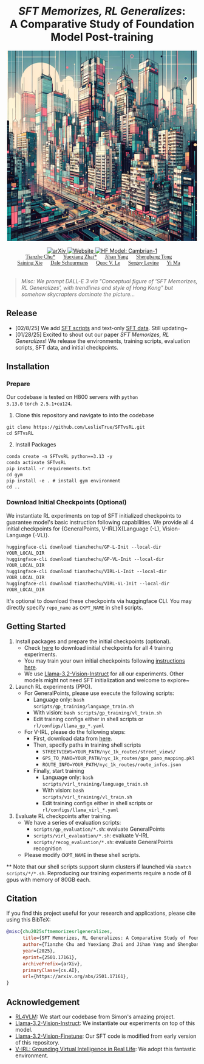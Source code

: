 
<div align="center">

# *SFT Memorizes, RL Generalizes*: <br>A Comparative Study of Foundation Model Post-training

<p>
    <img src="assets/teaser.png" alt="Cambrian" width="500" height="auto">
</p>



<a href="https://arxiv.org/abs/2501.17161v1" target="_blank">
    <img alt="arXiv" src="https://img.shields.io/badge/arXiv-SFT vs RL-red?logo=arxiv" height="25" />
</a>
<a href="https://tianzhechu.com/SFTvsRL/" target="_blank">
    <img alt="Website" src="https://img.shields.io/badge/🌎_Website-tianzhechu.com/SFTvsRL-blue.svg" height="25" />
</a>
<a href="https://huggingface.co/collections/tianzhechu/sftvsrl-models-and-data-6797ba6de522c7de7fcb80ba" target="_blank">
    <img alt="HF Model: Cambrian-1" src="https://img.shields.io/badge/%F0%9F%A4%97%20_Model-Checkpoints&Data-ffc107?color=ffc107&logoColor=white" height="25" />
</a>


<div style="font-family: charter; text-align: center; margin: 0 auto;">
                    <a href="https://tianzhechu.com/" class="author-link" target="_blank">Tianzhe Chu*</a> &emsp;
                    <a href="https://yx-s-z.github.io/" class="author-link" target="_blank">Yuexiang Zhai*</a> &emsp;
                    <a href="https://jihanyang.github.io/" class="author-link" target="_blank">Jihan Yang</a> &emsp;
                    <a href="https://tsb0601.github.io/petertongsb/" class="author-link" target="_blank">Shengbang Tong</a> &emsp;
                    <br>
                    <a href="https://www.sainingxie.com/" class="author-link" target="_blank">Saining Xie</a> &emsp;
                    <a href="https://webdocs.cs.ualberta.ca/~dale/" class="author-link" target="_blank">Dale Schuurmans</a> &emsp;
                    <a href="https://cs.stanford.edu/~quocle/" class="author-link" target="_blank">Quoc V. Le</a> &emsp;
                    <a href="https://people.eecs.berkeley.edu/~svlevine/" class="author-link" target="_blank">Sergey Levine</a> &emsp;
                    <a href="https://people.eecs.berkeley.edu/~yima/" class="author-link" target="_blank">Yi Ma</a> &emsp;
</div>
<br>
</div>


> *Misc: We prompt DALL-E 3 via "Conceptual figure of 'SFT Memorizes, RL Generalizes', with trendlines and style of Hong Kong" but somehow skycrapters dominate the picture...*

## Release
- [02/8/25] We add [SFT scripts](sft/) and text-only [SFT data](https://huggingface.co/datasets/tianzhechu/SFTvsRL_Data). Still updating~
- [01/28/25] Excited to shout out our paper *SFT Memorizes, RL Generalizes*! We release the environments, training scripts, evaluation scripts, SFT data, and initial checkpoints.

## Installation

### Prepare
Our codebase is tested on H800 servers with <code>python 3.13.0</code> <code>torch 2.5.1+cu124</code>.

1. Clone this repository and navigate to into the codebase
```Shell
git clone https://github.com/LeslieTrue/SFTvsRL.git
cd SFTvsRL
```

2. Install Packages
```Shell
conda create -n SFTvsRL python==3.13 -y
conda activate SFTvsRL
pip install -r requirements.txt
cd gym
pip install -e . # install gym environment
cd ..
```

### Download Initial Checkpoints (Optional)
We instantiate RL experiments on top of SFT initialized checkpoints to guarantee model's basic instruction following capabilities. We provide all 4 initial checkpoints for \{GeneralPoints, V-IRL\}X\{Language (-L), Vision-Language (-VL)\}. 
```Shell
huggingface-cli download tianzhechu/GP-L-Init --local-dir YOUR_LOCAL_DIR
huggingface-cli download tianzhechu/GP-VL-Init --local-dir YOUR_LOCAL_DIR
huggingface-cli download tianzhechu/VIRL-L-Init --local-dir YOUR_LOCAL_DIR
huggingface-cli download tianzhechu/VIRL-VL-Init --local-dir YOUR_LOCAL_DIR
```
It's optional to download these checkpoints via huggingface CLI. You may directly specify <code>repo_name</code> as <code>CKPT_NAME</code> in shell scripts.

## Getting Started

1. Install packages and prepare the initial checkpoints (optional).
   - Check [here](https://huggingface.co/collections/tianzhechu/sftvsrl-models-and-data-6797ba6de522c7de7fcb80ba) to download initial checkpoints for all 4 training experiments.
   - You may train your own initial checkpoints following [instructions here](sft/README.md).
   - We use [Llama-3.2-Vision-Instruct](https://huggingface.co/meta-llama/Llama-3.2-11B-Vision-Instruct) for all our experiments. Other models might not need SFT initialization and welcome to explore~
2. Launch RL experiments (PPO).
   - For GeneralPoints, please use execute the following scripts:
     - Language only: <code>bash scripts/gp_training/language_train.sh</code>
     - With vision: <code>bash scripts/gp_training/vl_train.sh</code>
     - Edit training configs either in shell scripts or <code>rl/configs/llama_gp_*.yaml</code>
   - For V-IRL, please do the following steps:
     - First, download data from [here](https://huggingface.co/datasets/tianzhechu/SFTvsRL_Data).
     - Then, specify paths in training shell scripts
       - <code>STREETVIEWS=YOUR_PATH/nyc_1k_routes/street_views/</code>
       - <code>GPS_TO_PANO=YOUR_PATH/nyc_1k_routes/gps_pano_mapping.pkl</code>
       - <code>ROUTE_INFO=YOUR_PATH/nyc_1k_routes/route_infos.json</code>
     - Finally, start training
       - Language only: <code>bash scripts/virl_training/language_train.sh</code>
       - With vision: <code>bash scripts/virl_training/vl_train.sh</code>
       - Edit training configs either in shell scripts or <code>rl/configs/llama_virl_*.yaml</code>
3. Evaluate RL checkpoints after training.
    - We have a series of evaluation scripts:
      - <code>scripts/gp_evaluation/*.sh</code>: evaluate GeneralPoints
      - <code>scripts/virl_evaluation/*.sh</code>: evaluate V-IRL
      - <code>scripts/recog_evaluation/*.sh</code>: evaluate GeneralPoints recognition
    - Please modify <code>CKPT_NAME</code> in these shell scripts.

\*\* Note that our shell scripts support slurm clusters if launched via <code>sbatch scripts/\*/\*.sh</code>. Reproducing our training experiments require a node of 8 gpus with memory of 80GB each. 
## Citation

If you find this project useful for your research and applications, please cite using this BibTeX:
```bibtex
@misc{chu2025sftmemorizesrlgeneralizes,
      title={SFT Memorizes, RL Generalizes: A Comparative Study of Foundation Model Post-training}, 
      author={Tianzhe Chu and Yuexiang Zhai and Jihan Yang and Shengbang Tong and Saining Xie and Dale Schuurmans and Quoc V. Le and Sergey Levine and Yi Ma},
      year={2025},
      eprint={2501.17161},
      archivePrefix={arXiv},
      primaryClass={cs.AI},
      url={https://arxiv.org/abs/2501.17161}, 
}
```

## Acknowledgement

- [RL4VLM](https://github.com/RL4VLM/RL4VLM): We start our codebase from Simon's amazing project.
- [Llama-3.2-Vision-Instruct](https://huggingface.co/meta-llama/Llama-3.2-11B-Vision-Instruct): We instantiate our experiments on top of this model.
- [Llama-3.2-Vision-Finetune](https://github.com/2U1/Llama3.2-Vision-Finetune): Our SFT code is modified from early version of this repository.
- [V-IRL: Grounding Virtual Intelligence in Real Life](https://virl-platform.github.io/): We adopt this fantastic environment.

